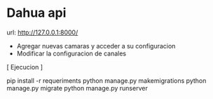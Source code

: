 # Dahua api

url:  http://127.0.0.1:8000/ 

- Agregar nuevas camaras y acceder a su configuracion
- Modificar la configuracion de canales



[ Ejecucion ]

pip install -r requeriments
python manage.py makemigrations
python manage.py migrate
python manage.py runserver
